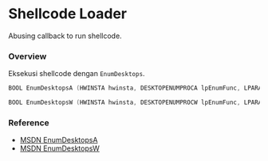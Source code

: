 # Shellcode Loader

Abusing callback to run shellcode.

### Overview

Eksekusi shellcode dengan `EnumDesktops`.

```c++
BOOL EnumDesktopsA (HWINSTA hwinsta, DESKTOPENUMPROCA lpEnumFunc, LPARAM lParam);

BOOL EnumDesktopsW (HWINSTA hwinsta, DESKTOPENUMPROCW lpEnumFunc, LPARAM lParam);
```

### Reference 

- [MSDN EnumDesktopsA](https://docs.microsoft.com/en-us/windows/win32/api/winuser/nf-winuser-enumdesktopsa)
- [MSDN EnumDesktopsW](https://docs.microsoft.com/en-us/windows/win32/api/winuser/nf-winuser-enumdesktopsw)